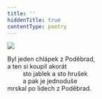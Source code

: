 ```yaml
---
title: ''
hiddenTitle: true
contentType: poetry
---
```


<section>

![](../Images/072.jpg)

Byl jeden chlápek z Poděbrad,  
a ten si koupil akorát  
         sto jablek a sto hrušek  
         a pak je jednoduše  
mrskal po lidech z Poděbrad.

</section>
